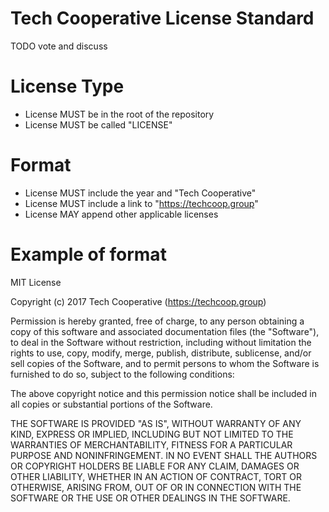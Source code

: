 # Tech Cooperative License Standard
TODO vote and discuss
# License Type

- License MUST be in the root of the repository
- License MUST be called "LICENSE"

# Format

- License MUST include the year and "Tech Cooperative"
- License MUST include a link to "https://techcoop.group"
- License MAY append other applicable licenses

# Example of format
MIT License

Copyright (c) 2017 Tech Cooperative (https://techcoop.group)

Permission is hereby granted, free of charge, to any person obtaining a copy
of this software and associated documentation files (the "Software"), to deal
in the Software without restriction, including without limitation the rights
to use, copy, modify, merge, publish, distribute, sublicense, and/or sell
copies of the Software, and to permit persons to whom the Software is
furnished to do so, subject to the following conditions:

The above copyright notice and this permission notice shall be included in all
copies or substantial portions of the Software.

THE SOFTWARE IS PROVIDED "AS IS", WITHOUT WARRANTY OF ANY KIND, EXPRESS OR
IMPLIED, INCLUDING BUT NOT LIMITED TO THE WARRANTIES OF MERCHANTABILITY,
FITNESS FOR A PARTICULAR PURPOSE AND NONINFRINGEMENT. IN NO EVENT SHALL THE
AUTHORS OR COPYRIGHT HOLDERS BE LIABLE FOR ANY CLAIM, DAMAGES OR OTHER
LIABILITY, WHETHER IN AN ACTION OF CONTRACT, TORT OR OTHERWISE, ARISING FROM,
OUT OF OR IN CONNECTION WITH THE SOFTWARE OR THE USE OR OTHER DEALINGS IN THE
SOFTWARE.

